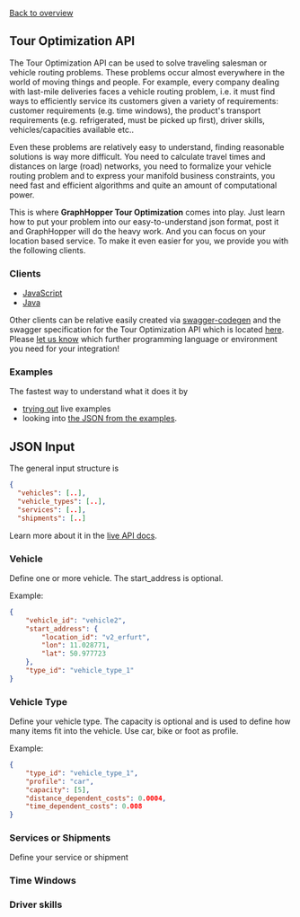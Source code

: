 [Back to overview](./README.md#tour-optimization-api)

## Tour Optimization API

The Tour Optimization API can be used to solve traveling salesman or vehicle routing problems. These problems occur almost everywhere in the world 
of moving things and people. For example, every company dealing with last-mile deliveries faces a vehicle routing problem, i.e. it must find ways to
efficiently service its customers given a variety of requirements: customer requirements (e.g. time windows), 
the product's transport requirements (e.g. refrigerated, must be picked up first), driver skills, vehicles/capacities available etc..

Even these problems are relatively easy to understand, finding reasonable solutions is way more difficult. 
You need to calculate travel times and distances on large (road) networks, you need to formalize your vehicle routing problem and to express
 your manifold business constraints, you need fast and efficient algorithms and quite an amount of computational power.
  
 This is where <b>GraphHopper Tour Optimization</b> comes into play. Just learn how to put your problem into our easy-to-understand json format, post it and GraphHopper will do the heavy work.
 And you can focus on your location based service. To make it even easier for you, we provide you with the following clients.


### Clients

 * [JavaScript](https://github.com/graphhopper/directions-api-js-client/)
 * [Java](https://github.com/karussell/directions-api-vrp-java-client/)
  
Other clients can be relative easily created via [swagger-codegen](https://github.com/swagger-api/swagger-codegen) and the swagger specification for the Tour Optimization API which is located [here](https://graphhopper.com/api/1/vrp/swagger.json). Please [let us know](https://graphhopper.com/#contact) which further programming language or environment you need for your integration!

### Examples

The fastest way to understand what it does it by
 * [trying out](https://graphhopper.com/api/1/examples/#optimization) live examples
 * looking into [the JSON from the examples](https://github.com/graphhopper/directions-api-js-client/tree/master/tour-optimization-examples).

## JSON Input

The general input structure is

```json
{
  "vehicles": [..],
  "vehicle_types": [..],
  "services": [..],
  "shipments": [..]
```

Learn more about it in the [live API docs](https://graphhopper.com/api/1/vrp/documentation/).

### Vehicle

Define one or more vehicle. The start_address is optional.

Example:

```json
{
    "vehicle_id": "vehicle2",
    "start_address": {
        "location_id": "v2_erfurt",
        "lon": 11.028771,
        "lat": 50.977723
    },
    "type_id": "vehicle_type_1"
}
```

### Vehicle Type

Define your vehicle type. The capacity is optional and is used to define how many items fit into the vehicle. Use car, bike or foot as profile.

Example:

```json
{
    "type_id": "vehicle_type_1",
    "profile": "car",
    "capacity": [5],
    "distance_dependent_costs": 0.0004,
    "time_dependent_costs": 0.008
}
```

### Services or Shipments

Define your service or shipment

### Time Windows

### Driver skills
